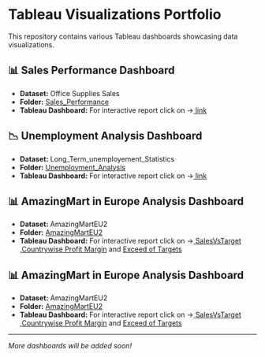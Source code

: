 # Tableau Visualizations Portfolio
This repository contains various Tableau dashboards showcasing data visualizations.

## 📊 Sales Performance Dashboard
- **Dataset:** Office Supplies Sales
- **Folder:** [Sales_Performance](./Sales_Performance/)
- **Tableau Dashboard:** For interactive report click on ->[ link](https://public.tableau.com/views/Book1_17432454531890/Sheet1?:language=en-US&:sid=&:redirect=auth&:display_count=n&:origin=viz_share_link)

## 📉 Unemployment Analysis Dashboard
- **Dataset:** Long_Term_unemployement_Statistics
- **Folder:** [Unemployment_Analysis](./Unemployment_Analysis/)
- **Tableau Dashboard:** For interactive report click on ->[ link](https://public.tableau.com/views/section3_17433043640200/Sheet1?:language=en-US&:sid=&:redirect=auth&:display_count=n&:origin=viz_share_link)

## 📊 AmazingMart in Europe Analysis Dashboard
- **Dataset:** AmazingMartEU2
- **Folder:** [AmazingMartEU2](./AmazingMartEU2/)
- **Tableau Dashboard:** For interactive report click on ->[ SalesVsTarget](https://public.tableau.com/views/Sales_VS_Targets/Sheet1?:language=en-US&:sid=&:redirect=auth&:display_count=n&:origin=viz_share_link)
,[Countrywise Profit Margin](https://public.tableau.com/views/AmazingMartProfitMarginViz/ProfitMarginDashboard?:language=en-US&:sid=&:redirect=auth&:display_count=n&:origin=viz_share_link)
and [Exceed of Targets](https://public.tableau.com/views/ExceedofTarget/Sheet1?:language=en-US&:sid=&:redirect=auth&:display_count=n&:origin=viz_share_link)

## 📊 AmazingMart in Europe Analysis Dashboard
- **Dataset:** AmazingMartEU2
- **Folder:** [AmazingMartEU2](./AmazingMartEU2/)
- **Tableau Dashboard:** For interactive report click on ->[ SalesVsTarget](https://public.tableau.com/views/Sales_VS_Targets/Sheet1?:language=en-US&:sid=&:redirect=auth&:display_count=n&:origin=viz_share_link)
,[Countrywise Profit Margin](https://public.tableau.com/views/AmazingMartProfitMarginViz/ProfitMarginDashboard?:language=en-US&:sid=&:redirect=auth&:display_count=n&:origin=viz_share_link)
and [Exceed of Targets](https://public.tableau.com/views/ExceedofTarget/Sheet1?:language=en-US&:sid=&:redirect=auth&:display_count=n&:origin=viz_share_link)


---
*More dashboards will be added soon!*
